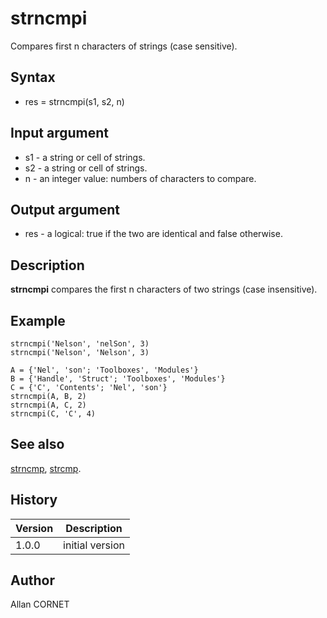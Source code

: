 

# strncmpi

Compares first n characters of strings (case sensitive).

## Syntax

- res = strncmpi(s1, s2, n)

## Input argument

 - s1 - a string or cell of strings.
 - s2 - a string or cell of strings.
 - n - an integer value: numbers of characters to compare.

## Output argument

 - res - a logical: true if the two are identical and false otherwise.

## Description

<b>strncmpi</b> compares the first n characters of two strings (case insensitive).

## Example

```Nelson
strncmpi('Nelson', 'nelSon', 3)
strncmpi('Nelson', 'Nelson', 3)

A = {'Nel', 'son'; 'Toolboxes', 'Modules'}
B = {'Handle', 'Struct'; 'Toolboxes', 'Modules'}
C = {'C', 'Contents'; 'Nel', 'son'}
strncmpi(A, B, 2)
strncmpi(A, C, 2)
strncmpi(C, 'C', 4)
```

## See also

[strncmp](strncmp.md), [strcmp](strcmp.md).
## History

|Version|Description|
|------|------|
|1.0.0|initial version|


## Author

Allan CORNET



